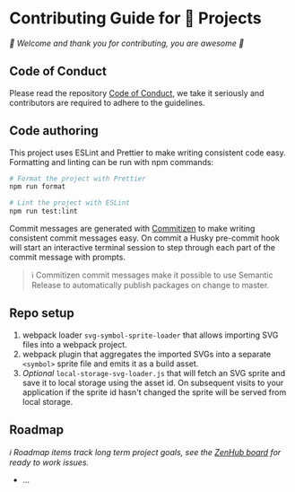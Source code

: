 # Contributing Guide for 🔮 Projects

_👋 Welcome and thank you for contributing, you are awesome 🎉_

## Code of Conduct

Please read the repository [Code of Conduct][], we take it seriously and
contributors are required to adhere to the guidelines.

## Code authoring

This project uses ESLint and Prettier to make writing consistent code easy.
Formatting and linting can be run with npm commands:

```sh
# Format the project with Prettier
npm run format

# Lint the project with ESLint
npm run test:lint
```

Commit messages are generated with [Commitizen][] to make writing consistent
commit messages easy. On commit a Husky pre-commit hook will start an
interactive terminal session to step through each part of the commit message
with prompts.

> ℹ️ Commitizen commit messages make it possible to use Semantic Release to
> automatically publish packages on change to master.

## Repo setup

1. webpack loader `svg-symbol-sprite-loader` that allows importing SVG files
   into a webpack project.
1. webpack plugin that aggregates the imported SVGs into a separate `<symbol>`
   sprite file and emits it as a build asset.
1. _Optional_ `local-storage-svg-loader.js` that will fetch an SVG sprite and
   save it to local storage using the asset id. On subsequent visits to your
   application if the sprite id hasn't changed the sprite will be served from
   local storage.

## Roadmap

_ℹ️ Roadmap items track long term project goals, see the [ZenHub board][] for
ready to work issues._

- ...

<!-- Links -->
<!-- prettier-ignore-start -->
[Commitizen]:https://commitizen.github.io/cz-cli/
[Code of Conduct]:../CODE_OF_CONDUCT.md
[ZenHub board]:https://github.com/crystal-ball/crystal-ball.github.io#workspaces/-projects-5b88b5c9af3c0a2186966767/board?repos=131720045
<!-- prettier-ignore-end -->
